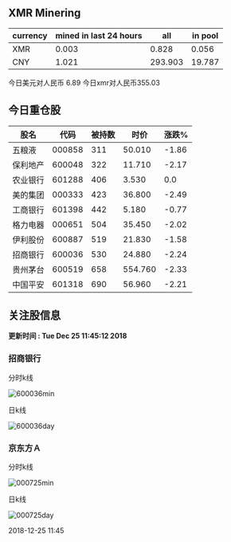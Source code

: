 ## XMR Minering

|currency|mined in last 24 hours|all|in pool|
|---|---|---|---|
|XMR|0.003|0.828|0.056|
|CNY|1.021|293.903|19.787|

今日美元对人民币 6.89	今日xmr对人民币355.03


## 今日重仓股 

|股名|代码|被持数|时价|涨跌%|
|---|---|---|---|---|
|五粮液|000858|311|50.010|-1.86|
|保利地产|600048|322|11.710|-2.17|
|农业银行|601288|406|3.530|0.0|
|美的集团|000333|423|36.800|-2.49|
|工商银行|601398|442|5.180|-0.77|
|格力电器|000651|504|35.450|-2.02|
|伊利股份|600887|519|21.830|-1.58|
|招商银行|600036|530|24.880|-2.24|
|贵州茅台|600519|658|554.760|-2.33|
|中国平安|601318|690|56.960|-2.21|

## 关注股信息
**更新时间 : Tue Dec 25 11:45:12 2018**
### 招商银行 
分时k线

![600036min](http://image.sinajs.cn/newchart/min/n/sh600036.gif)

日k线

![600036day](http://image.sinajs.cn/newchart/daily/n/sh600036.gif)

### 京东方Ａ 
分时k线

![000725min](http://image.sinajs.cn/newchart/min/n/sz000725.gif)

日k线

![000725day](http://image.sinajs.cn/newchart/daily/n/sz000725.gif)

2018-12-25 11:45